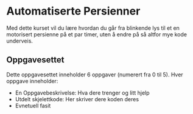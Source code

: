 # Automatiserte Persienner 
Med dette kurset vil du lære hvordan du går fra blinkende lys til et en motorisert persienne på et par timer, uten å endre på så altfor mye kode underveis. 

## Oppgavesettet
Dette oppgavesettet inneholder 6 oppgaver (numerert fra 0 til 5). 
Hver oppgave inneholder: 
* En Oppgavebeskrivelse: Hva dere trenger og litt hjelp 
* Utdelt skjelettkode: Her skriver dere koden deres
* Evnetuell fasit
